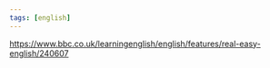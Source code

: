 ```yaml
---
tags: [english]
---
```


https://www.bbc.co.uk/learningenglish/english/features/real-easy-english/240607

